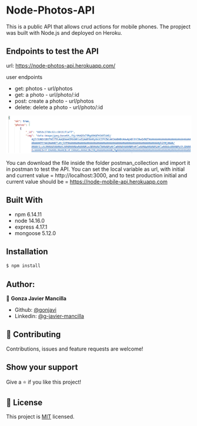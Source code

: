 # Node-Photos-API

This is a public API that allows crud actions for mobile phones. The propject was built with Node.js and deployed on Heroku.

## Endpoints to test the API

url: https://node-photos-api.herokuapp.com/

user endpoints
- get: photos - url/photos
- get: a photo - url/photo/:id
- post: create a photo - url/photos
- delete: delete a photo - url/photo/:id

![screenshot](./img/json.png) 


You can download the file inside the folder postman_collection and import it in postman to test the API. You can set the local variable as url, with initial and current value = http://localhost:3000, and to test production initial and current value should be = https://node-mobile-api.herokuapp.com

## Built With

- npm 6.14.11
- node 14.16.0
- express 4.17.1
- mongoose 5.12.0

## Installation

```bash
$ npm install
```

## Author:
👤 **Gonza Javier Mancilla**

- Github: [@gonjavi](https://github.com/gonjavi)
- Linkedin: [@g-javier-mancilla](https://www.linkedin.com/in/g-mancillla)


## 🤝 Contributing

Contributions, issues and feature requests are welcome!


## Show your support

Give a ⭐️ if you like this project!


## 📝 License

This project is [MIT](lic.url) licensed.

